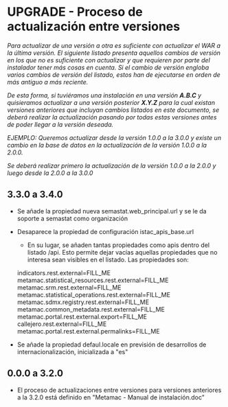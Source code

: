 # UPGRADE - Proceso de actualización entre versiones

*Para actualizar de una versión a otra es suficiente con actualizar el WAR a la última versión. El siguiente listado presenta aquellos cambios de versión en los que no es suficiente con actualizar y que requieren por parte del instalador tener más cosas en cuenta. Si el cambio de versión engloba varios cambios de versión del listado, estos han de ejecutarse en orden de más antiguo a más reciente.*

*De esta forma, si tuviéramos una instalación en una versión **A.B.C** y quisieramos actualizar a una versión posterior **X.Y.Z** para la cual existan versiones anteriores que incluyan cambios listados en este documento, se deberá realizar la actualización pasando por todas estas versiones antes de poder llegar a la versión deseada.*

*EJEMPLO: Queremos actualizar desde la versión 1.0.0 a la 3.0.0 y existe un cambio en la base de datos en la actualización de la versión 1.0.0 a la 2.0.0.*

*Se deberá realizar primero la actualización de la versión 1.0.0 a la 2.0.0 y luego desde la 2.0.0 a la 3.0.0*

## 3.3.0 a 3.4.0
* Se añade la propiedad nueva semastat.web_principal.url y se le da soporte a semastat como organización
* Desaparece la propiedad de configuración istac\_apis\_base.url
    * En su lugar, se añaden tantas propiedades como apis dentro del listado /api. Esto permite dejar vacías aquellas propiedades que no interesa sean visibles en el listado. Las propiedades son:

    indicators.rest.external=FILL_ME
    metamac.statistical_resources.rest.external=FILL_ME
    metamac.srm.rest.external=FILL_ME
    metamac.statistical_operations.rest.external=FILL_ME
    metamac.sdmx.registry.rest.external=FILL_ME
    metamac.common_metadata.rest.external=FILL_ME
    metamac.portal.rest.external.export=FILL_ME
    callejero.rest.external=FILL_ME
    metamac.portal.rest.external.permalinks=FILL_ME
* Se añade la propiedad defaul.locale en previsión de desarrollos de internacionalización, inicializada a "es"

## 0.0.0 a 3.2.0
* El proceso de actualizaciones entre versiones para versiones anteriores a la 3.2.0 está definido en "Metamac - Manual de instalación.doc"
